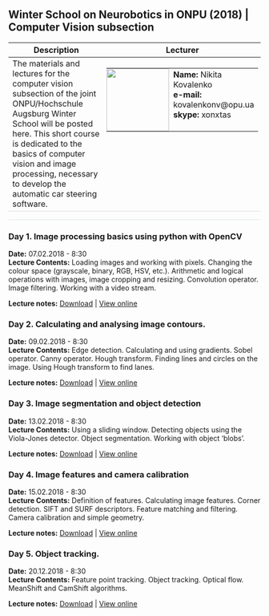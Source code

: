 ## Winter School on Neurobotics in ONPU (2018) | Computer Vision subsection
<table>
  <thead>
    <tr>
      <th>Description</th>
      <th>Lecturer</th>
    </tr>
  </thead>
  <tbody>
    <tr>
      <td style="vertical-align:top" width="60%">The materials and lectures for the computer vision subsection of the joint ONPU/Hochschule Augsburg Winter School will be posted here. This short course is dedicated to the basics of computer vision and image processing, necessary to develop the automatic car steering software.</td>
      <td style="vertical-align:top; padding:5px">       
        <table style="border:none; cellspacing=0; cellpadding=0; border-collapse: collapse;">
          <tr style="border:none; vertical-align:top;">
            <td style="border:none; padding:0">
            <img src="https://dl.dropboxusercontent.com/s/w45zcpfr75mhjaa/2017-09-08_14.17.48_small.jpg" height="125px">
            </td>
            <td style="vertical-align:top; border: none">
              <strong>Name:</strong> Nikita Kovalenko<br />
              <strong>e-mail:</strong> kovalenkonv@opu.ua<br />
              <strong>skype:</strong> xonxtas
            </td>
          </tr>
        </table>
      </td>
    </tr>
  </tbody>
</table>

<hr style="border-top: 1px solid #e1e4e8; height:0">

<span style="display:none">ignore this line</span>
### Day 1. Image processing basics using python with OpenCV
**Date:** 07.02.2018 - 8:30<br />
**Lecture Contents:**
Loading images and working with pixels. Changing the colour space (grayscale, binary, RGB, HSV, etc.). Arithmetic and logical operations with images, image cropping and resizing. Convolution operator. Image filtering. Working with a video stream.

**Lecture notes:** [Download](https://github.com/Xonxt/ws-onpu-2018/tree/master/Notebooks/Day_01) | [View online](http://nbviewer.jupyter.org/urls/dl.dropboxusercontent.com/s/6by8n22jqk2lyrn/Day_1_Image_processing_basics.ipynb)
### Day 2. Calculating and analysing image contours.
**Date:** 09.02.2018 - 8:30<br />
**Lecture Contents:**
Edge detection. Calculating and using gradients. Sobel operator. Canny operator. Hough transform. Finding lines and circles on the image. Using Hough transform to find lanes.

**Lecture notes:** [Download](https://github.com/Xonxt/ws-onpu-2018/tree/master/Notebooks/Day_02) | [View online](http://nbviewer.jupyter.org/urls/dl.dropboxusercontent.com/s/kivwkdkla5csin2/Day_02_Image_contours.ipynb)
### Day 3. Image segmentation and object detection
**Date:** 13.02.2018 - 8:30<br />
**Lecture Contents:**
Using a sliding window. Detecting objects using the Viola-Jones detector. Object segmentation. Working with object ‘blobs’.

**Lecture notes:** [Download](https://github.com/Xonxt/ws-onpu-2018/tree/master/Notebooks/Day_03) | [View online](http://nbviewer.jupyter.org/urls/dl.dropboxusercontent.com/s/lc1rtnx13ig5kik/Day_03_Image_segmentation_and_object_detection.ipynb)
### Day 4. Image features and camera calibration
**Date:** 15.02.2018 - 8:30<br />
**Lecture Contents:**
Definition of features. Calculating image features. Corner detection. SIFT and SURF descriptors. Feature matching and filtering. Camera calibration and simple geometry.

**Lecture notes:** [Download](https://github.com/Xonxt/ws-onpu-2018/tree/master/Notebooks/Day_04) | [View online](http://nbviewer.jupyter.org/urls/dl.dropboxusercontent.com/s/vph6f2th6tf642q/Day_04_Image_features_matching_and_camera_calibration.ipynb)
### Day 5. Object tracking.
**Date:** 20.12.2018 - 8:30<br />
**Lecture Contents:**
Feature point tracking. Object tracking. Optical flow. MeanShift and CamShift algorithms.

**Lecture notes:** [Download](https://github.com/Xonxt/ws-onpu-2018/tree/master/Notebooks/Day_05) | [View online](http://nbviewer.jupyter.org/urls/dl.dropboxusercontent.com/s/n54swuace2nw8kw/Day_05_Object_tracking.ipynb)

<style>
  .markdown-body table {
    margin-bottom: 0;
  }
  .markdown-body th, td {
    border-bottom: 1px solid #ddd;
  }
</style>
